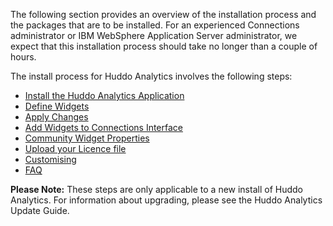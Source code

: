 The following section provides an overview of the installation process and the packages that are to be installed.
For an experienced Connections administrator or IBM WebSphere Application Server administrator, we expect that this installation process should
take no longer than a couple of hours.

The install process for Huddo Analytics involves the following steps:

- [Install the Huddo Analytics Application](/analytics/install/app)
- [Define Widgets](/analytics/install/install-widgets)
- [Apply Changes](/analytics/install/apply-changes)
- [Add Widgets to Connections Interface](/analytics/install/add-widgets)
- [Community Widget Properties](/analytics/install/comm-properties)
- [Upload your Licence file](/analytics/install/licence)
- [Customising](/badges/install/customising)
- [FAQ](/analytics/install/websphere-faq)

**Please Note:** These steps are only applicable to a new install of Huddo Analytics. For information about upgrading, please see the Huddo Analytics Update Guide.
